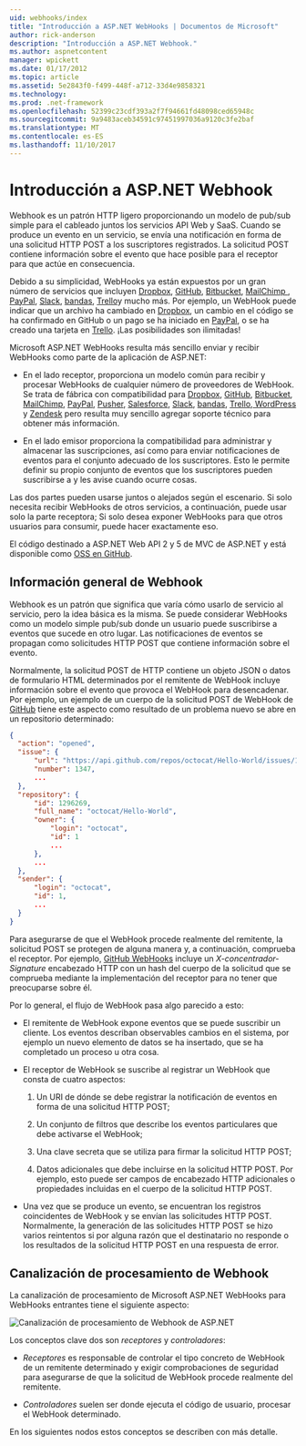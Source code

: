 ```yaml
---
uid: webhooks/index
title: "Introducción a ASP.NET WebHooks | Documentos de Microsoft"
author: rick-anderson
description: "Introducción a ASP.NET Webhook."
ms.author: aspnetcontent
manager: wpickett
ms.date: 01/17/2012
ms.topic: article
ms.assetid: 5e2843f0-f499-448f-a712-33d4e9858321
ms.technology: 
ms.prod: .net-framework
ms.openlocfilehash: 52399c23cdf393a2f7f94661fd48098ced65948c
ms.sourcegitcommit: 9a9483aceb34591c97451997036a9120c3fe2baf
ms.translationtype: MT
ms.contentlocale: es-ES
ms.lasthandoff: 11/10/2017
---
```

# <a name="aspnet-webhooks-overview"></a>Introducción a ASP.NET Webhook

Webhook es un patrón HTTP ligero proporcionando un modelo de pub/sub simple para el cableado juntos los servicios API Web y SaaS. Cuando se produce un evento en un servicio, se envía una notificación en forma de una solicitud HTTP POST a los suscriptores registrados. La solicitud POST contiene información sobre el evento que hace posible para el receptor para que actúe en consecuencia.

Debido a su simplicidad, WebHooks ya están expuestos por un gran número de servicios que incluyen [Dropbox](http://dropbox.com/), [GitHub](http://www.github.com/), [Bitbucket](https://bitbucket.org/), [MailChimp ](http://www.mailchimp.com/), [PayPal](http://www.paypal.com/), [Slack](http://www.slack.com), [bandas](http://www.stripe.com), [Trello](http://www.trello.com/)y mucho más. Por ejemplo, un WebHook puede indicar que un archivo ha cambiado en [Dropbox](http://dropbox.com/), un cambio en el código se ha confirmado en GitHub o un pago se ha iniciado en [PayPal](http://www.paypal.com/), o se ha creado una tarjeta en [ Trello](http://www.trello.com/). ¡Las posibilidades son ilimitadas!

Microsoft ASP.NET WebHooks resulta más sencillo enviar y recibir WebHooks como parte de la aplicación de ASP.NET:

* En el lado receptor, proporciona un modelo común para recibir y procesar WebHooks de cualquier número de proveedores de WebHook. Se trata de fábrica con compatibilidad para [Dropbox](http://dropbox.com/), [GitHub](http://www.github.com/), [Bitbucket](https://bitbucket.org/), [MailChimp](http://www.mailchimp.com/), [PayPal](http://www.paypal.com/), [Pusher](http://www.pusher.com), [Salesforce](http://www.salesforce.com), [Slack](http://www.slack.com), [bandas](http://www.stripe.com), [Trello](http://www.trello.com/),[ WordPress](http://www.wordpress.com) y [Zendesk](https://www.zendesk.com/) pero resulta muy sencillo agregar soporte técnico para obtener más información.

* En el lado emisor proporciona la compatibilidad para administrar y almacenar las suscripciones, así como para enviar notificaciones de eventos para el conjunto adecuado de los suscriptores. Esto le permite definir su propio conjunto de eventos que los suscriptores pueden suscribirse a y les avise cuando ocurre cosas.

Las dos partes pueden usarse juntos o alejados según el escenario. Si solo necesita recibir WebHooks de otros servicios, a continuación, puede usar solo la parte receptora; Si solo desea exponer WebHooks para que otros usuarios para consumir, puede hacer exactamente eso.

El código destinado a ASP.NET Web API 2 y 5 de MVC de ASP.NET y está disponible como [OSS en GitHub](https://github.com/aspnet/WebHooks).

## <a name="webhooks-overview"></a>Información general de Webhook

Webhook es un patrón que significa que varía cómo usarlo de servicio al servicio, pero la idea básica es la misma. Se puede considerar WebHooks como un modelo simple pub/sub donde un usuario puede suscribirse a eventos que sucede en otro lugar. Las notificaciones de eventos se propagan como solicitudes HTTP POST que contiene información sobre el evento.

Normalmente, la solicitud POST de HTTP contiene un objeto JSON o datos de formulario HTML determinados por el remitente de WebHook incluye información sobre el evento que provoca el WebHook para desencadenar. Por ejemplo, un ejemplo de un cuerpo de la solicitud POST de WebHook de [GitHub](http://www.github.com/) tiene este aspecto como resultado de un problema nuevo se abre en un repositorio determinado:

```json
{
  "action": "opened",
  "issue": {
      "url": "https://api.github.com/repos/octocat/Hello-World/issues/1347",
      "number": 1347,
      ...
  },
  "repository": {
      "id": 1296269,
      "full_name": "octocat/Hello-World",
      "owner": {
          "login": "octocat",
          "id": 1
          ...
      },
      ...
  },
  "sender": {
      "login": "octocat",
      "id": 1,
      ...
  }
}
```

Para asegurarse de que el WebHook procede realmente del remitente, la solicitud POST se protegen de alguna manera y, a continuación, comprueba el receptor. Por ejemplo, [GitHub WebHooks](https://developer.github.com/webhooks/) incluye un *X-concentrador-Signature* encabezado HTTP con un hash del cuerpo de la solicitud que se comprueba mediante la implementación del receptor para no tener que preocuparse sobre él.

Por lo general, el flujo de WebHook pasa algo parecido a esto:

* El remitente de WebHook expone eventos que se puede suscribir un cliente. Los eventos describan observables cambios en el sistema, por ejemplo un nuevo elemento de datos se ha insertado, que se ha completado un proceso u otra cosa.

* El receptor de WebHook se suscribe al registrar un WebHook que consta de cuatro aspectos:

     1. Un URI de dónde se debe registrar la notificación de eventos en forma de una solicitud HTTP POST;

     2. Un conjunto de filtros que describe los eventos particulares que debe activarse el WebHook;

     3. Una clave secreta que se utiliza para firmar la solicitud HTTP POST;

     4. Datos adicionales que debe incluirse en la solicitud HTTP POST. Por ejemplo, esto puede ser campos de encabezado HTTP adicionales o propiedades incluidas en el cuerpo de la solicitud HTTP POST.

* Una vez que se produce un evento, se encuentran los registros coincidentes de WebHook y se envían las solicitudes HTTP POST. Normalmente, la generación de las solicitudes HTTP POST se hizo varios reintentos si por alguna razón que el destinatario no responde o los resultados de la solicitud HTTP POST en una respuesta de error.

## <a name="webhooks-processing-pipeline"></a>Canalización de procesamiento de Webhook

La canalización de procesamiento de Microsoft ASP.NET WebHooks para WebHooks entrantes tiene el siguiente aspecto:

![Canalización de procesamiento de Webhook de ASP.NET](_static/WebHookReceivers.png)

Los conceptos clave dos son *receptores* y *controladores*:

* *Receptores* es responsable de controlar el tipo concreto de WebHook de un remitente determinado y exigir comprobaciones de seguridad para asegurarse de que la solicitud de WebHook procede realmente del remitente.

* *Controladores* suelen ser donde ejecuta el código de usuario, procesar el WebHook determinado.

En los siguientes nodos estos conceptos se describen con más detalle.
